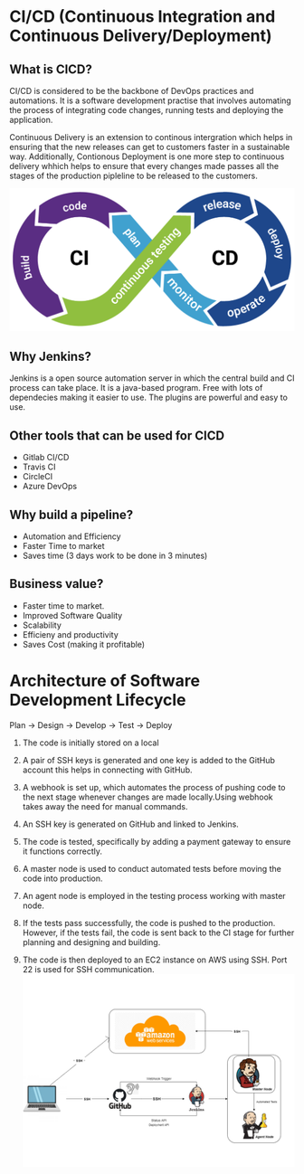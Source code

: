 # CI/CD (Continuous Integration and Continuous Delivery/Deployment)

## What is CICD?

CI/CD is considered to be the backbone of DevOps practices and automations. It is a software development practise that involves automating the process of integrating code changes, running tests and deploying the application.

Continuous Delivery is an extension to continous intergration which helps in ensuring that the new releases can get to customers faster in a sustainable way. Additionally, Contionous Deployment is one more step to continuous delivery whhich helps to ensure that every changes made passes all the stages of the production pipleline to be released to the customers.

![Alt text](CICD.images/ci-cd-pipeline.png)

## Why Jenkins?

Jenkins is a open source automation server in which the central build and CI process can take place. It is a java-based program. Free with lots of dependecies making it easier to use. The plugins are powerful and easy to use. 

## Other tools that can be used for CICD

- Gitlab CI/CD
- Travis CI
- CircleCI
- Azure DevOps

## Why build a pipeline?
- Automation and Efficiency
- Faster Time to market
- Saves time (3 days work to be done in 3 minutes)


## Business value?
- Faster time to market.
- Improved Software Quality
- Scalability
- Efficieny and productivity
- Saves Cost (making it profitable)
  
# Architecture of Software Development Lifecycle

  Plan -> Design -> Develop -> Test -> Deploy


1. The code is initially stored on a local 

2. A pair of SSH keys is generated and one key is added to the GitHub account this helps in connecting with GitHub. 

3. A webhook is set up, which automates the process of pushing code to the next stage whenever changes are made locally.Using webhook takes away the need for manual commands.

4. An SSH key is generated on GitHub and linked to Jenkins.

5. The code is tested, specifically by adding a payment gateway to ensure it functions correctly.

6. A master node is used to conduct automated tests before moving the code into production.

7. An agent node is employed in the testing process working with master node.

8. If the tests pass successfully, the code is pushed to the production. However, if the tests fail, the code is sent back to the CI stage for further planning and designing and building.

9. The code is then deployed to an EC2 instance on AWS using SSH. Port 22 is used for SSH communication.
![Alt text](CICD.images/CICD.png)



